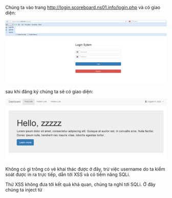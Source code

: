 Chúng ta vào trang http://login.scoreboard.ns01.info/login.php và có giao diện:

![alt text](https://raw.githubusercontent.com/Alic3Margatroid/ctfsv/master/BreakSystem/login.PNG)

sau khi đăng ký chúng ta sẽ có giao diện:

![alt text](https://raw.githubusercontent.com/Alic3Margatroid/ctfsv/master/BreakSystem/home.PNG)

Không có gì trông có vẻ khai thác được ở đây, trừ việc username do ta kiểm soát được in ra trực tiếp, dẫn tới XSS và có tiềm năng SQLi.

Thử XSS không đưa tới kết quả khả quan, chúng ta nghĩ tới SQLi. Ở đây chúng ta inject từ 
